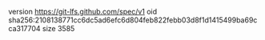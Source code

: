 version https://git-lfs.github.com/spec/v1
oid sha256:2108138771cc6dc5ad6efc6d804feb822febb03d8f1d1415499ba69cca317704
size 3585
